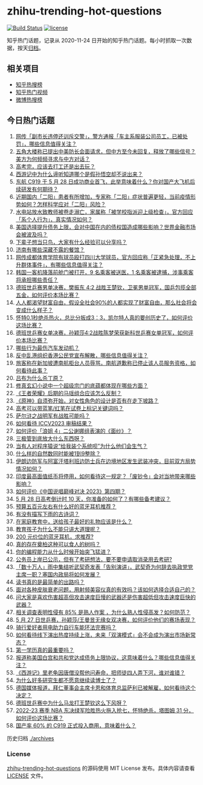 # zhihu-trending-hot-questions

[![Build Status](https://github.com/justjavac/zhihu-trending-hot-questions/workflows/ci/badge.svg?branch=master)](https://github.com/justjavac/zhihu-trending-hot-questions/actions)
[![license](https://img.shields.io/github/license/justjavac/zhihu-trending-hot-questions)](https://github.com/justjavac/zhihu-trending-hot-questions/blob/master/LICENSE)

知乎热门话题，记录从 2020-11-24
日开始的知乎热门话题。每小时抓取一次数据，按天[归档](./archives)。

## 相关项目

- [知乎热搜榜](https://github.com/justjavac/zhihu-trending-top-search)
- [知乎热门视频](https://github.com/justjavac/zhihu-trending-hot-video)
- [微博热搜榜](https://github.com/justjavac/weibo-trending-hot-search)

## 今日热门话题

<!-- BEGIN -->
<!-- 最后更新时间 Mon May 29 2023 05:12:46 GMT+0800 (China Standard Time) -->

1. [网传「副市长违停还训斥交警」，警方通报「车主系服装公司员工，已被处罚」，哪些信息值得关注？](https://www.zhihu.com/question/603330927)
1. [五角大楼称已提出中美防长会面请求，但中方至今未回复，释放了哪些信号？美方为何频频寻求与中方对话？](https://www.zhihu.com/question/603327489)
1. [高考完，应该去打工还是出去玩？](https://www.zhihu.com/question/603534784)
1. [西游记中为什么谛听知道哪个是假孙悟空却不说出来？](https://www.zhihu.com/question/26857388)
1. [东航 C919 于 5 月 28 日成功商业首飞，此举意味着什么？你对国产大飞机后续研发有何期待？](https://www.zhihu.com/question/603336072)
1. [近期国内「二阳」患者有所增加，专家称「二阳」症状普遍更轻，当前疫情形势如何？怎样科学应对「二阳」风险？](https://www.zhihu.com/question/603498072)
1. [水电站放水致教师被卷走溺亡，家属称「被学校指派迎上级检查」，官方回应「系个人行为」，真实情况如何？](https://www.zhihu.com/question/603479264)
1. [美国选择提升债务上限，会对中国在内的债权国造成哪些影响？世界金融市场会被波及吗？](https://www.zhihu.com/question/602982084)
1. [下辈子想当只鸟，大家有什么经验可以分享吗？](https://www.zhihu.com/question/602412614)
1. [济南有哪些深藏不露的餐馆？](https://www.zhihu.com/question/24877105)
1. [网传成都体育学院有球员殴打四川大学球员，官方回应称「正紧急处理，不上升群体事件」，有哪些信息值得关注？](https://www.zhihu.com/question/603497350)
1. [韩国一客机降落前舱门被打开，9 名乘客被送医，1 名乘客被逮捕，涉事乘客将承担哪些责任？](https://www.zhihu.com/question/603142998)
1. [德班世乒赛男单决赛，樊振东 4:2 战胜王楚钦，卫冕男单冠军，国乒包揽全部五金，如何评价本场比赛？](https://www.zhihu.com/question/603521902)
1. [人人都渴望财富自由，假设全社会90%的人都实现了财富自由，那么社会将会变成什么样子？](https://www.zhihu.com/question/599795565)
1. [怀特0.1秒绝杀热火，总比分扳成3：3，凯尔特人真的要创历史了，如何评价这场比赛？](https://www.zhihu.com/question/603465957)
1. [德班世乒赛女单决赛，孙颖莎4:2战胜陈梦荣获新科世乒赛女单冠军，如何评价本场比赛？](https://www.zhihu.com/question/603506712)
1. [哪些行为最伤汽车发动机？](https://www.zhihu.com/question/549794480)
1. [反中乱港组织香港公民党宣布解散，哪些信息值得关注？](https://www.zhihu.com/question/603330804)
1. [旅客称在新加坡遭南航柜台人员辱骂，南航道歉称已停止该人员服务资格，如何看待此事？](https://www.zhihu.com/question/603320705)
1. [吕布为什么杀丁原？](https://www.zhihu.com/question/603439674)
1. [修真玄幻小说中一个超级宗门的底蕴都体现在哪些方面？](https://www.zhihu.com/question/602539766)
1. [《王者荣耀》后期的马瑶组合应该怎么反制？](https://www.zhihu.com/question/602741079)
1. [《原神》自须弥开始，对女性角色的设计是否有在走下坡路？](https://www.zhihu.com/question/596242382)
1. [高考可以带蓝笔/红笔在试卷上标记关键词吗？](https://www.zhihu.com/question/598594133)
1. [萨尔浒之战明军有战胜可能吗？](https://www.zhihu.com/question/465191562)
1. [如何看待 ICCV2023 审稿结果？](https://www.zhihu.com/question/602507329)
1. [如何评价「浪姐 4」二公谢娜组表演的《面纱》？](https://www.zhihu.com/question/603130936)
1. [三极管到底放大什么东西呀？](https://www.zhihu.com/question/600754019)
1. [当有人对程序猿说“给我装个系统呗”为什么他们会生气？](https://www.zhihu.com/question/600082606)
1. [什么样的自然数同时能被1到9整除？](https://www.zhihu.com/question/602168996)
1. [伊朗边防军与阿富汗塔利班边防士兵在边境地区发生武装冲突，目前双方局势情况如何？](https://www.zhihu.com/question/603396425)
1. [印度最高面值纸币将停用，如何看待这一规定？「废钞令」会对当地带来哪些影响？](https://www.zhihu.com/question/603453473)
1. [如何评价《中国说唱巅峰对决 2023》第四期？](https://www.zhihu.com/question/603332646)
1. [5 月 28 日高考倒计时 10 天，你准备的如何了？有哪些备考建议？](https://www.zhihu.com/question/603316992)
1. [预算五百元左右有什么好的蓝牙耳机推荐？](https://www.zhihu.com/question/598441285)
1. [有没有描写下雨的古诗词？](https://www.zhihu.com/question/603453448)
1. [在家庭教育中，送给孩子最好的礼物应该是什么？](https://www.zhihu.com/question/595798168)
1. [教育孩子为什么不能只讲大道理呢？](https://www.zhihu.com/question/601425899)
1. [200 元价位的蓝牙耳机，求推荐?](https://www.zhihu.com/question/599416616)
1. [真的存在奠柏这种可以食人的树吗？](https://www.zhihu.com/question/30746016)
1. [你的编程能力从什么时候开始突飞猛进？](https://www.zhihu.com/question/356351510)
1. [公务员上岸已公示，但有了考研想法，要不要申请取消录用去考研?](https://www.zhihu.com/question/602976700)
1. [「数十万人」雨中集结听武契奇发表「告别演讲」，武契奇为何辞去执政党党主席一职？塞国内政局将如何发展？](https://www.zhihu.com/question/603283312)
1. [读书真的是最简单的出路吗？](https://www.zhihu.com/question/603367206)
1. [面对各种皮肤衰老问题，用射频美容仪真的有效吗？该如何选择合适自己的？](https://www.zhihu.com/question/603418759)
1. [问大家是喜欢伤害超高但攻击速度巨慢的武器还是伤害超低但攻击速度巨快的武器？](https://www.zhihu.com/question/603027656)
1. [相关调查表明性侵有 85% 是熟人作案 ，为什么熟人性侵高发？如何防范？](https://www.zhihu.com/question/598215313)
1. [5 月 27 日世乒赛，孙颖莎/王曼昱无缘女双决赛，如何评价他们的赛场表现？](https://www.zhihu.com/question/603294215)
1. [骑行爱好者用电助力自行车能环法完赛吗？](https://www.zhihu.com/question/600037195)
1. [如何看待线下演出热度持续上涨，未来「双演模式」会不会成为演出市场新常态？](https://www.zhihu.com/question/603355346)
1. [第一学历真的最重要吗？](https://www.zhihu.com/question/444990493)
1. [报道称美国白宫和共和党达成债务上限协议，这意味着什么？哪些信息值得关注？](https://www.zhihu.com/question/603453790)
1. [《西游记》里老龟因唐僧没帮他问寿命，把师徒四人弄下河，谁对谁错？](https://www.zhihu.com/question/602287339)
1. [为什么好多研究生都不愿意继续读博士了？](https://www.zhihu.com/question/575717530)
1. [德国媒体报道，拜仁董事会主席卡恩和体育总监萨利已被解雇，如何看待这个决定？](https://www.zhihu.com/question/603420916)
1. [德班世乒赛中为什么马龙打王楚钦这么下风呀？](https://www.zhihu.com/question/603420990)
1. [2022-23 赛季 NBA 东决绿军险胜热火拖入抢七，怀特绝杀，塔图姆 31 分，如何评价这场比赛？](https://www.zhihu.com/question/603452338)
1. [国产率 60% 的 C919 正式投入商用，意味着什么？](https://www.zhihu.com/question/603289064)

<!-- END -->

历史归档 [./archives](./archives)

### License

[zhihu-trending-hot-questions](https://github.com/justjavac/zhihu-trending-hot-questions)
的源码使用 MIT License 发布。具体内容请查看 [LICENSE](./LICENSE) 文件。
